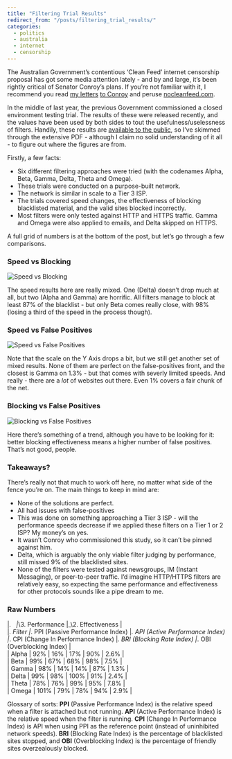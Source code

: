 ```yaml
---
title: "Filtering Trial Results"
redirect_from: "/posts/filtering_trial_results/"
categories:
  - politics
  - australia
  - internet
  - censorship
---
```

The Australian Government’s contentious ‘Clean Feed’ internet censorship
proposal has got some media attention lately - and by and large, it’s
been rightly critical of Senator Conroy’s plans. If you’re not familiar
with it, I recommend you read [my
letters](http://freelancing-gods.com/posts/internet_censorship_in_australia)
[to
Conroy](http://freelancing-gods.com/posts/correspondance_on_censorship)
and peruse [nocleanfeed.com](http://nocleanfeed.com/).

In the middle of last year, the previous Government commissioned a
closed environment testing trial. The results of these were released
recently, and the values have been used by both sides to tout the
usefulness/uselessness of filters. Handily, these results are [available
to the public](http://www.acma.gov.au/WEB/STANDARD/pc=PC_311316), so
I’ve skimmed through the extensive PDF - although I claim no solid
understanding of it all - to figure out where the figures are from.

Firstly, a few facts:

-   Six different filtering approaches were tried (with the codenames
    Alpha, Beta, Gamma, Delta, Theta and Omega).
-   These trials were conducted on a purpose-built network.
-   The network is similar in scale to a Tier 3 ISP.
-   The trials covered speed changes, the effectiveness of blocking
    blacklisted material, and the valid sites blocked incorrectly.
-   Most filters were only tested against HTTP and HTTPS traffic. Gamma
    and Omega were also applied to emails, and Delta skipped on HTTPS.

A full grid of numbers is at the bottom of the post, but let’s go
through a few comparisons.

### Speed vs Blocking

<img src="http://img.skitch.com/20081111-e7c5rs2tsjmbqetr8t3dpd4igd.jpg" alt="Speed vs Blocking" />

The speed results here are really mixed. One (Delta) doesn’t drop much
at all, but two (Alpha and Gamma) are horrific. All filters manage to
block at least 87% of the blacklist - but only Beta comes really close,
with 98% (losing a third of the speed in the process though).

### Speed vs False Positives

<img src="http://img.skitch.com/20081111-kt84w9j9uj7r9j4bfsc9xmu7p1.jpg" alt="Speed vs False Positives" />

Note that the scale on the Y Axis drops a bit, but we still get another
set of mixed results. None of them are perfect on the false-positives
front, and the closest is Gamma on 1.3% - but that comes with severly
limited speeds. And really - there are a *lot* of websites out there.
Even 1% covers a fair chunk of the net.

### Blocking vs False Positives

<img src="http://img.skitch.com/20081111-xf8gey3a7j2xdb8d5hbrt84935.jpg" alt="Blocking vs False Positives" />

Here there’s something of a trend, although you have to be looking for
it: better blocking effectiveness means a higher number of false
positives. That’s not good, people.

### Takeaways?

There’s really not that much to work off here, no matter what side of
the fence you’re on. The main things to keep in mind are:

-   None of the solutions are perfect.
-   All had issues with false-positives
-   This was done on something approaching a Tier 3 ISP - will the
    performance speeds decrease if we applied these filters on a Tier 1
    or 2 ISP? My money’s on yes.
-   It wasn’t Conroy who commissioned this study, so it can’t be pinned
    against him.
-   Delta, which is arguably the only viable filter judging by
    performance, still missed 9% of the blacklisted sites.
-   None of the filters were tested against newsgroups,
    IM (Instant Messaging), or peer-to-peer traffic. I’d imagine
    HTTP/HTTPS filters are relatively easy, so expecting the same
    performance and effectiveness for other protocols sounds like a pipe
    dream to me.

### Raw Numbers

|*.   |*\\3. Performance |\_\\2. Effectiveness |  
|*. Filter |*. PPI (Passive Performance Index) |*.
API (Active Performance Index) |*. CPI (Change In Performance Index) |*.
BRI (Blocking Rate Index) |*. OBI (Overblocking Index) |  
| Alpha | 92% | 16% | 17% | 90% | 2.6% |  
| Beta | 99% | 67% | 68% | 98% | 7.5% |  
| Gamma | 98% | 14% | 14% | 87% | 1.3% |  
| Delta | 99% | 98% | 100% | 91% | 2.4% |  
| Theta | 78% | 76% | 99% | 95% | 7.8% |  
| Omega | 101% | 79% | 78% | 94% | 2.9% |

Glossary of sorts: **PPI** (Passive Performance Index) is the relative
speed when a filter is attached but not running. **API** (Active
Performance Index) is the relative speed when the filter is running.
**CPI** (Change In Performance Index) is API when using PPI as the
reference point (instead of uninhibited network speeds). **BRI**
(Blocking Rate Index) is the percentage of blacklisted sites stopped,
and **OBI** (Overblocking Index) is the percentage of friendly sites
overzealously blocked.
